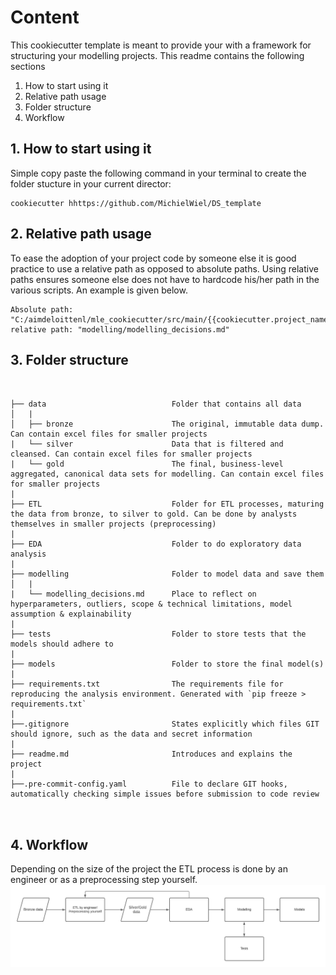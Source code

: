 # Content

This cookiecutter template is meant to provide your with a framework for structuring your modelling projects. 
This readme contains the following sections

1. How to start using it
2. Relative path usage
3. Folder structure
4. Workflow


## 1. How to start using it

Simple copy paste the following command in your terminal to create the folder stucture in your current director:

```
cookiecutter hhttps://github.com/MichielWiel/DS_template
```

## 2. Relative path usage

To ease the adoption of your project code by someone else it is good practice to use a relative path as opposed to absolute paths.
Using relative paths ensures someone else does not have to hardcode his/her path in the various scripts. An example is given below.

```
Absolute path: "C:/aimdeloittenl/mle_cookiecutter/src/main/{{cookiecutter.project_name}}/modelling/modelling_decisions.md"
relative path: "modelling/modelling_decisions.md"
```

## 3. Folder structure

```


├── data                            Folder that contains all data                         
│   |
│   ├── bronze                      The original, immutable data dump. Can contain excel files for smaller projects
|   └── silver                      Data that is filtered and cleansed. Can contain excel files for smaller projects
|   └── gold                        The final, business-level aggregated, canonical data sets for modelling. Can contain excel files for smaller projects
|
├── ETL                             Folder for ETL processes, maturing the data from bronze, to silver to gold. Can be done by analysts themselves in smaller projects (preprocessing)
|
├── EDA                             Folder to do exploratory data analysis
|
├── modelling                       Folder to model data and save them
│   |                               
|   └── modelling_decisions.md      Place to reflect on hyperparameters, outliers, scope & technical limitations, model assumption & explainability
|
├── tests                           Folder to store tests that the models should adhere to
|
├── models                          Folder to store the final model(s)
|
├── requirements.txt                The requirements file for reproducing the analysis environment. Generated with `pip freeze > requirements.txt`
|
├──.gitignore                       States explicitly which files GIT should ignore, such as the data and secret information
|
├── readme.md                       Introduces and explains the project   
|
├──.pre-commit-config.yaml          File to declare GIT hooks, automatically checking simple issues before submission to code review



``` 

## 4. Workflow

Depending on the size of the project the ETL process is done by an engineer or as a preprocessing step yourself. 
![Folder structure workflow](workflow.jpeg)